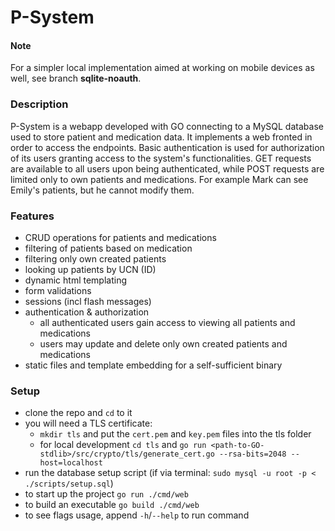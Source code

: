 # P-System

#### Note

For a simpler local implementation aimed at working on mobile devices as well, see branch **sqlite-noauth**.

### Description

P-System is a webapp developed with GO connecting to a MySQL database used to store patient and medication data.
It implements a web fronted in order to access the endpoints. Basic authentication is used for authorization
of its users granting access to the system's functionalities. GET requests are available to all users upon
being authenticated, while POST requests are limited only to own patients and medications. For example Mark
can see Emily's patients, but he cannot modify them.

### Features

* CRUD operations for patients and medications
* filtering of patients based on medication
* filtering only own created patients
* looking up patients by UCN (ID)
* dynamic html templating
* form validations
* sessions (incl flash messages)
* authentication & authorization
    * all authenticated users gain access to viewing all patients and medications
    * users may update and delete only own created patients and medications
* static files and template embedding for a self-sufficient binary

### Setup

* clone the repo and `cd` to it
* you will need a TLS certificate:
    * `mkdir tls` and put the `cert.pem` and `key.pem` files into the tls folder
    * for local development `cd tls` and `go run <path-to-GO-stdlib>/src/crypto/tls/generate_cert.go --rsa-bits=2048 --host=localhost`
* run the database setup script (if via terminal: `sudo mysql -u root -p < ./scripts/setup.sql`)
* to start up the project `go run ./cmd/web`
* to build an executable `go build ./cmd/web`
* to see flags usage, append `-h`/`--help` to run command
